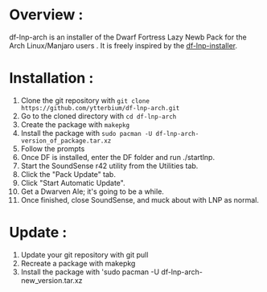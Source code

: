 Overview :
===========
 
df-lnp-arch is an installer of the Dwarf Fortress Lazy Newb Pack for the Arch Linux/Manjaro users . It is freely inspired by the [df-lnp-installer](https://github.com/andrewd18/df-lnp-installer).

Installation :
==============

1. Clone the git repository with `git clone https://github.com/ytterbium/df-lnp-arch.git`
2. Go to the cloned directory with `cd df-lnp-arch`
3. Create the package with `makepkg`
4. Install the package with `sudo pacman -U df-lnp-arch-version_of_package.tar.xz`
5. Follow the prompts
6. Once DF is installed, enter the DF folder and run ./startlnp.
7. Start the SoundSense r42 utility from the Utilities tab.
8. Click the "Pack Update" tab.
9. Click "Start Automatic Update".
10. Get a Dwarven Ale; it's going to be a while.
11. Once finished, close SoundSense, and muck about with LNP as normal.

Update :
=======

1. Update your git repository with git pull 
2. Recreate a package with makepkg
3. Install the package with 'sudo pacman -U df-lnp-arch-new_version.tar.xz
